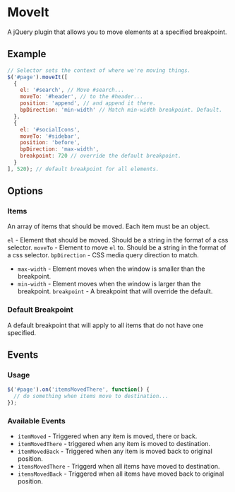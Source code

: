 # MoveIt

A jQuery plugin that allows you to move elements at a specified breakpoint. 

## Example

```javascript
// Selector sets the context of where we're moving things.
$('#page').moveIt([
  {
    el: '#search', // Move #search...
    moveTo: '#header', // to the #header...
    position: 'append', // and append it there. 
    bpDirection: 'min-width' // Match min-width breakpoint. Default.
  },
  {
    el: '#socialIcons',
    moveTo: '#sidebar',
    position: 'before',
    bpDirection: 'max-width',
    breakpoint: 720 // override the default breakpoint.
  }
], 520); // default breakpoint for all elements.
```

## Options 

### Items 

An array of items that should be moved. Each item must be an object. 

`el` - Element that should be moved. Should be a string in the format of a css selector.
`moveTo` - Element to move `el` to. Should be a string in the format of a css selector.
`bpDirection` - CSS media query direction to match.
 - `max-width` - Element moves when the window is smaller than the breakpoint.
 - `min-width` - Element moves when the window is larger than the breakpoint.
`breakpoint` - A breakpoint that will override the default.

### Default Breakpoint

A default breakpoint that will apply to all items that do not have one specified.

## Events

### Usage 

```javascript
$('#page').on('itemsMovedThere', function() {
  // do something when items move to destination...
});
```

### Available Events

- `itemMoved` - Triggered when any item is moved, there or back.
- `itemMovedThere` - triggered when any item is moved to destination.
- `itemMovedBack` - Triggered when any item is moved back to original position.
- `itemsMovedThere` - Triggerd when all items have moved to destination.
- `itemsMovedBack` - Triggered when all items have moved back to original position.





